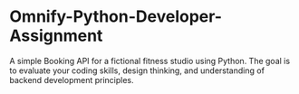 # Omnify-Python-Developer-Assignment
A simple Booking API for a fictional fitness studio using Python. The goal is to evaluate your coding skills, design thinking, and understanding of backend development principles.
